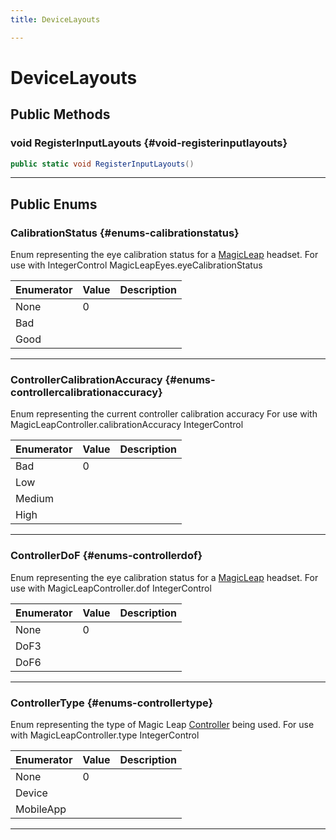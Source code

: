 ```yaml
---
title: DeviceLayouts

---
```


# DeviceLayouts










## Public Methods

### void RegisterInputLayouts {#void-registerinputlayouts}

```csharp
public static void RegisterInputLayouts()
```






-----------

## Public Enums

### CalibrationStatus {#enums-calibrationstatus}

Enum representing the eye calibration status for a [MagicLeap](/versioned_docs/version-14-Jun-2023/unity-api/api/UnityEngine.XR.MagicLeap/UnityEngine.XR.MagicLeap.md) headset. For use with IntegerControl MagicLeapEyes.eyeCalibrationStatus 

| Enumerator | Value | Description |
| ---------- | ----- | ----------- |
| None | 0|   |
| Bad | |   |
| Good | |   |








-----------

### ControllerCalibrationAccuracy {#enums-controllercalibrationaccuracy}

Enum representing the current controller calibration accuracy For use with MagicLeapController.calibrationAccuracy IntegerControl 

| Enumerator | Value | Description |
| ---------- | ----- | ----------- |
| Bad | 0|   |
| Low | |   |
| Medium | |   |
| High | |   |








-----------

### ControllerDoF {#enums-controllerdof}

Enum representing the eye calibration status for a [MagicLeap](/versioned_docs/version-14-Jun-2023/unity-api/api/UnityEngine.XR.MagicLeap/UnityEngine.XR.MagicLeap.md) headset. For use with MagicLeapController.dof IntegerControl 

| Enumerator | Value | Description |
| ---------- | ----- | ----------- |
| None | 0|   |
| DoF3 | |   |
| DoF6 | |   |








-----------

### ControllerType {#enums-controllertype}

Enum representing the type of Magic Leap [Controller](/versioned_docs/version-14-Jun-2023/unity-api/api/UnityEngine.XR.MagicLeap/InputSubsystem/Extensions/Controller/UnityEngine.XR.MagicLeap.InputSubsystem.Extensions.Controller.md) being used. For use with MagicLeapController.type IntegerControl 

| Enumerator | Value | Description |
| ---------- | ----- | ----------- |
| None | 0|   |
| Device | |   |
| MobileApp | |   |








-----------

